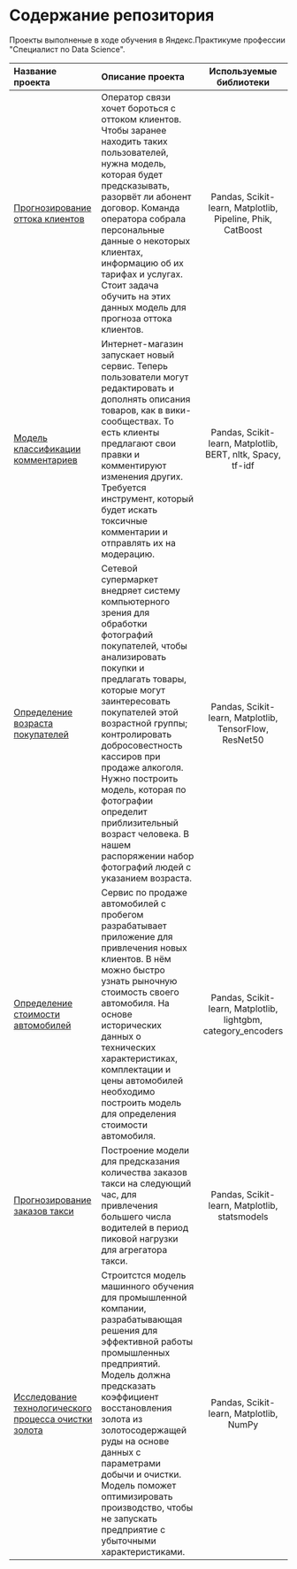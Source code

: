 # Содержание репозитория
Проекты выполненые в ходе обучения в Яндекс.Практикуме профессии "Специалист по Data Science".

| Название проекта| Описание проекта | Используемые библиотеки |
| :-------------------- | :--------------------- |:---------------------------:|
| [Прогнозирование оттока клиентов](customer_outflow) |Оператор связи хочет бороться с оттоком клиентов. Чтобы заранее находить таких пользователей, нужна модель, которая будет предсказывать, разорвёт ли абонент договор. Команда оператора собрала персональные данные о некоторых клиентах, информацию об их тарифах и услугах. Стоит задача обучить на этих данных модель для прогноза оттока клиентов.| Рandas, Scikit-learn, Matplotlib, Pipeline, Phik, CatBoost|
| [Модель классификации комментариев](comment_class) | Интернет-магазин запускает новый сервис. Теперь пользователи могут редактировать и дополнять описания товаров, как в вики-сообществах. То есть клиенты предлагают свои правки и комментируют изменения других. Требуется инструмент, который будет искать токсичные комментарии и отправлять их на модерацию. | Рandas, Scikit-learn, Matplotlib, BERT, nltk, Spacy, tf-idf |
| [Определение возраста покупателей](age_buyers) |Сетевой супермаркет внедряет систему компьютерного зрения для обработки фотографий покупателей, чтобы анализировать покупки и предлагать товары, которые могут заинтересовать покупателей этой возрастной группы; контролировать добросовестность кассиров при продаже алкоголя. Нужно построить модель, которая по фотографии определит приблизительный возраст человека. В нашем распоряжении набор фотографий людей с указанием возраста.| Рandas, Scikit-learn, Matplotlib, TensorFlow, ResNet50|
| [Определение стоимости автомобилей](car_price) |Сервис по продаже автомобилей с пробегом  разрабатывает приложение для привлечения новых клиентов. В нём можно быстро узнать рыночную стоимость своего автомобиля. На основе исторических данных о технических характеристиках, комплектации и цены автомобилей необходимо построить модель для определения стоимости автомобиля. | Рandas, Scikit-learn, Matplotlib, lightgbm, category_encoders |
| [Прогнозирование заказов такси](taxi_orders) |Построение модели для предсказания количества заказов такси на следующий час, для привлечения большего числа водителей в период пиковой нагрузки для агрегатора такси.| Рandas, Scikit-learn, Matplotlib, statsmodels|
| [Исследование технологического процесса очистки золота](gold_recovery) |Строитстся модель машинного обучения для промышленной компании, разрабатывающая решения для эффективной работы промышленных предприятий. Модель должна предсказать коэффициент восстановления золота из золотосодержащей руды на основе данных с параметрами добычи и очистки. Модель поможет оптимизировать производство, чтобы не запускать предприятие с убыточными характеристиками.| Рandas, Scikit-learn, Matplotlib, NumPy|
